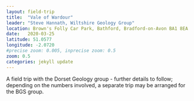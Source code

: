 ```yaml
---
layout: field-trip
title:  "Vale of Wardour"
leader: "Steve Hannath, Wiltshire Geology Group"
location: Brown's Folly Car Park, Bathford, Bradford-on-Avon BA1 8EA
date:   2020-03-25
latitude: 51.0577
longitude: -2.0720
#precise zoom: 0.005, inprecise zoom: 0.5
zoom: 0.5
categories: jekyll update
---
```

A field trip with the Dorset Geology group - further details to follow; depending on the numbers involved, a separate trip may be arranged for the BGS group.
